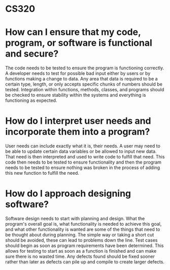 # CS320

# How can I ensure that my code, program, or software is functional and secure?
The code needs to be tested to ensure the program is functioning correctly. A developer needs to test for possible bad input either by users or by functions making a change to data. Any area that data is required to be a certain type, length, or only accepts specific chunks of numbers should be tested. Integration within functions, methods, classes, and programs should be checked to ensure stability within the systems and everything is functioning as expected.

# How do I interpret user needs and incorporate them into a program?
User needs can include exactly what it is, their needs. A user may need to be able to update certain data variables or be allowed to input new data. That need is then interpreted and used to write code to fulfill that need. This code then needs to be tested to ensure functionality and then the program needs to be tested to ensure nothing was broken in the process of adding this new function to fulfill the need. 

# How do I approach designing software?
Software design needs to start with planning and design. What the program's overall goal is, what functionality is needed to achieve this goal, and what other functionality is wanted are some of the things that need to be thought about during planning. The simple way or taking a short cut should be avoided, these can lead to problems down the line. Test cases should begin as soon as program requirements have been determined. This allows for testing to start as soon as a function is finished and can make sure there is no wasted time. Any defects found should be fixed sooner rather than later as defects can pile up and compile to create larger defects.
